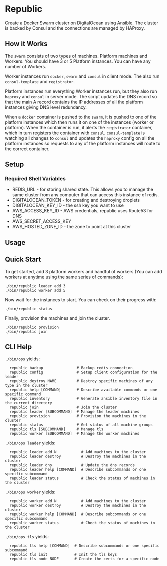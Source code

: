 # Republic

Create a Docker Swarm cluster on DigitalOcean using Ansible. The cluster is backed by Consul and the connections are managed by HAProxy.

## How it Works

The `swarm` consists of two types of machines. Platform machines and Workers. You should have 3 or 5 Platform instances. You can have any number of Workers.

Worker instances run `docker`, `swarm` and `consul` in client mode. The also run `consul-template` and `registrator`.

Platform instances run everything Worker instances run, but they also run `haproxy` and `consul` in server mode. The script updates the DNS record so that the main A record contains the IP addresses of all the platform instances giving DNS level redundancy. 

When a `docker` container is pushed to the `swarm`, it is pushed to one of the platform instances which then runs it on one of the instances (worker or platform). When the container is run, it alerts the `registrator` container, which in turn registers the container with `consul`. `consul-template` is watching all changes to `consul` and updates the `haproxy` config on all the platform instances so requests to any of the platform instances will route to the correct container.

## Setup

### Required Shell Variables

 * REDIS_URL - for storing shared state. This allows you to manage the same cluster from any computer that can access this instance of redis.
 * DIGITALOCEAN_TOKEN - for creating and destroying droplets
 * DIGITALOCEAN_KEY_ID - the ssh key you want to use
 * AWS_ACCESS_KEY_ID - AWS credentials, republic uses Route53 for DNS
 * AWS_SECRET_ACCESS_KEY
 * AWS_HOSTED_ZONE_ID - the zone to point at this cluster

## Usage

## Quick Start

To get started, add 3 platform workers and handful of workers (You can add workers at anytime using the same series of commands):

```shell
./bin/republic leader add 3
./bin/republic worker add 5
```

Now wait for the instances to start. You can check on their progress with:

```shell
./bin/republic status
```

Finally, provision the machines and join the cluster.

```shell
./bin/republic provision
./bin/republic join
```

## CLI Help

`./bin/ops` yields:

```
  republic backup               # Backup redis connection
  republic config               # Setup client configuration for the leader
  republic destroy NAME         # Destroy specific machines of any type in the cluster
  republic help [COMMAND]       # Describe available commands or one specific command
  republic inventory            # Generate ansible inventory file in the current directory
  republic join                 # Join the cluster
  republic leader [SUBCOMMAND]  # Manage the leader machines
  republic provision            # Provision the machines in the cluster
  republic status               # Get status of all machine groups
  republic tls [SUBCOMMAND]     # Manage tls
  republic worker [SUBCOMMAND]  # Manage the worker machines
```

`./bin/ops leader` yields:

```
  republic leader add N           # Add machines to the cluster
  republic leader destroy         # Destroy the machines in the cluster
  republic leader dns             # Update the dns records
  republic leader help [COMMAND]  # Describe subcommands or one specific subcommand
  republic leader status          # Check the status of machines in the cluster
```

`./bin/ops worker` yields:

```
  republic worker add N           # Add machines to the cluster
  republic worker destroy         # Destroy the machines in the cluster
  republic worker help [COMMAND]  # Describe subcommands or one specific subcommand
  republic worker status          # Check the status of machines in the cluster
```

`./bin/ops tls` yields:

```
  republic tls help [COMMAND]  # Describe subcommands or one specific subcommand
  republic tls init            # Init the tls keys
  republic tls node NODE       # Create the certs for a specific node
```
